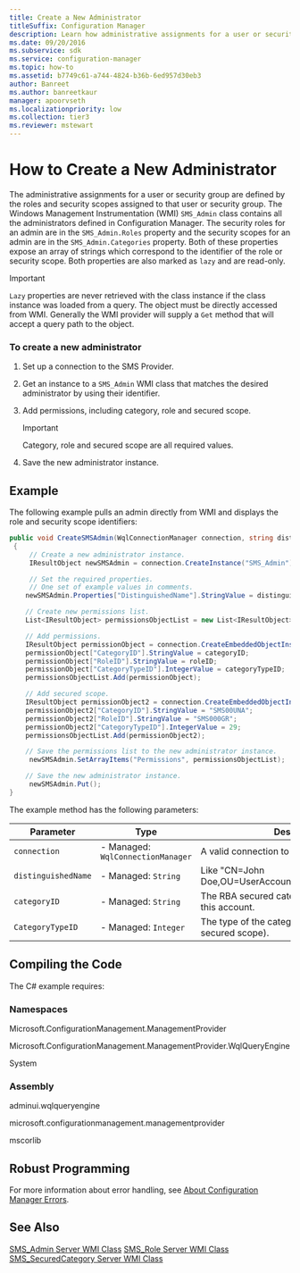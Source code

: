 ```yaml
---
title: Create a New Administrator
titleSuffix: Configuration Manager
description: Learn how administrative assignments for a user or security group are defined by the roles and security scopes assigned to that user or security group.
ms.date: 09/20/2016
ms.subservice: sdk
ms.service: configuration-manager
ms.topic: how-to
ms.assetid: b7749c61-a744-4824-b36b-6ed957d30eb3
author: Banreet
ms.author: banreetkaur
manager: apoorvseth
ms.localizationpriority: low
ms.collection: tier3
ms.reviewer: mstewart
---
```

# How to Create a New Administrator
The administrative assignments for a user or security group are defined by the roles and security scopes assigned to that user or security group. The Windows Management Instrumentation (WMI) `SMS_Admin` class contains all the administrators defined in Configuration Manager. The security roles for an admin are in the `SMS_Admin.Roles` property and the security scopes for an admin are in the `SMS_Admin.Categories` property. Both of these properties expose an array of strings which correspond to the identifier of the role or security scope. Both properties are also marked as `lazy` and are read-only.

> [!IMPORTANT]
>  `Lazy` properties are never retrieved with the class instance if the class instance was loaded from a query. The object must be directly accessed from WMI. Generally the WMI provider will supply a `Get` method that will accept a query path to the object.

### To create a new administrator

1.  Set up a connection to the SMS Provider.

2.  Get an instance to a `SMS_Admin` WMI class that matches the desired administrator by using their identifier.

3.  Add permissions, including category, role and secured scope.

    > [!IMPORTANT]
    >  Category, role and secured scope are all required values.

4.  Save the new administrator instance.

## Example
 The following example pulls an admin directly from WMI and displays the role and security scope identifiers:

```c#
public void CreateSMSAdmin(WqlConnectionManager connection, string distinguishedName, string categoryID, string roleID, int categoryTypeID)
 {
     // Create a new administrator instance.
     IResultObject newSMSAdmin = connection.CreateInstance("SMS_Admin");

     // Set the required properties.
     // One set of example values in comments.
    newSMSAdmin.Properties["DistinguishedName"].StringValue = distinguishedName; // "CN=<USERACCOUNT>,CN=Users,DC=<DOMAINNAME>,DC=COM"

    // Create new permissions list.
    List<IResultObject> permissionsObjectList = new List<IResultObject>();

    // Add permissions.
    IResultObject permissionObject = connection.CreateEmbeddedObjectInstance("SMS_APermission");
    permissionObject["CategoryID"].StringValue = categoryID;             // "SMS00004" (All Users and User Groups)
    permissionObject["RoleID"].StringValue = roleID;                     // "SMS000GR" (EndPoint Protection Manager)
    permissionObject["CategoryTypeID"].IntegerValue = categoryTypeID;    // 1          (Collection)
    permissionsObjectList.Add(permissionObject);

    // Add secured scope.
    IResultObject permissionObject2 = connection.CreateEmbeddedObjectInstance("SMS_APermission");
    permissionObject2["CategoryID"].StringValue = "SMS00UNA";             // "SMS00UNA" (Default)
    permissionObject2["RoleID"].StringValue = "SMS000GR";                 // "SMS000GR" (EndPoint Protection Manager)
    permissionObject2["CategoryTypeID"].IntegerValue = 29;                // 29         (Secured Scope)
    permissionsObjectList.Add(permissionObject2);

    // Save the permissions list to the new administrator instance.
     newSMSAdmin.SetArrayItems("Permissions", permissionsObjectList);

    // Save the new administrator instance.
     newSMSAdmin.Put();
}
```

 The example method has the following parameters:

| Parameter | Type | Description |
| --------- | ---- | ----------- |
|`connection`|-   Managed: `WqlConnectionManager`|A valid connection to the SMS Provider.|
|`distinguishedName`|-   Managed: `String`|Like "CN=John Doe,OU=UserAccounts,DC=contoso,DC=com"|
|`categoryID`|-   Managed: `String`|The RBA secured categories associated with this account.|
|`CategoryTypeID`|-   Managed: `Integer`|The type of the category (collection or secured scope).|

## Compiling the Code
 The C# example requires:

### Namespaces
 Microsoft.ConfigurationManagement.ManagementProvider

 Microsoft.ConfigurationManagement.ManagementProvider.WqlQueryEngine

 System

### Assembly
 adminui.wqlqueryengine

 microsoft.configurationmanagement.managementprovider

 mscorlib

## Robust Programming
 For more information about error handling, see [About Configuration Manager Errors](../../../../develop/core/understand/about-configuration-manager-errors.md).

## See Also
 [SMS_Admin Server WMI Class](../../../../develop/reference/core/servers/configure/sms_admin-server-wmi-class.md)
 [SMS_Role Server WMI Class](../../../../develop/reference/core/servers/configure/sms_role-server-wmi-class.md)
 [SMS_SecuredCategory Server WMI Class](../../../../develop/reference/core/servers/configure/sms_securedcategory-server-wmi-class.md)
